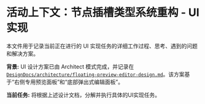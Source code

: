 # 活动上下文：节点插槽类型系统重构 - UI 实现

本文件用于记录当前正在进行的 UI 实现任务的详细工作过程、思考、遇到的问题和解决方案。

**背景:**
UI 设计方案已由 Architect 模式完成，并记录在 [`DesignDocs/architecture/floating-preview-editor-design.md`](./DesignDocs/architecture/floating-preview-editor-design.md)。该方案基于“右侧专用预览面板”和“底部弹出式编辑面板”。

**当前任务:**
将根据上述设计文档，分解并执行具体的UI实现任务。